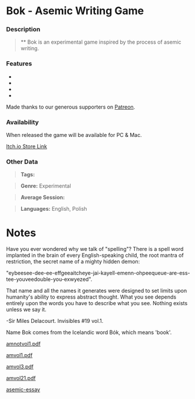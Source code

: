 # Bok - Asemic Writing Game

### Description
> **
Bok is an experimental game inspired by the process of asemic writing.

### Features
- 
-
- 
- 

Made thanks to our generous supporters on <a href="http://www.patreon.com/cyberhippie">Patreon</a>.

### Availability
When released the game will be available for PC & Mac.

<a href="">Itch.io Store Link</a>

### Other Data

> **Tags:** 

> **Genre:** Experimental

> **Average Session:** 

> **Languages:** English, Polish


# Notes

Have you ever wondered why we talk of "spelling"? There is a spell word
implanted in the brain of every English-speaking child, the root mantra of
restriction, the secret name of a mighty hidden demon:

"eybeesee-dee-ee-effgeeaitcheye-jai-kayell-emenn-ohpeequeue-are-ess-tee-youveedouble-you-exwyezed".

That name and all the names it generates were designed to set
limits upon humanity's ability to express abstract thought. What you see depends
entirely upon the words you have to describe what you see. Nothing
exists unless we say it.

-Sir Miles Delacourt. Invisibles #19 vol.1.

Name Bok comes from the Icelandic word Bók, which means 'book'.

[amnotvol1.pdf](https://github.com/mothnode/AsemicWritingGame/files/103116/amnotvol1.pdf)

[amvol1.pdf](https://github.com/mothnode/AsemicWritingGame/files/103117/amvol1.pdf)

[amvol3.pdf](https://github.com/mothnode/AsemicWritingGame/files/103119/amvol3.pdf)

[amvol21.pdf](https://github.com/mothnode/AsemicWritingGame/files/103118/amvol21.pdf)

[asemic-essay](https://cloud.githubusercontent.com/assets/2768053/12583985/a19f622a-c445-11e5-9119-4cd39542d37b.jpg)

